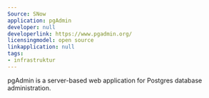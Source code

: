 ```yaml
---
Source: SNow
application: pgAdmin
developer: null
developerlink: https://www.pgadmin.org/
licensingmodel: open source
linkapplication: null
tags:
- infrastruktur
---
```

pgAdmin is a server-based web application for Postgres database administration.
